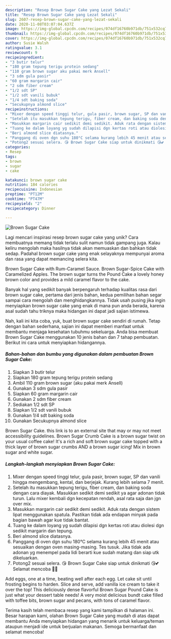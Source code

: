 ```yaml
---
description: "Resep Brown Sugar Cake yang Lezat Sekali"
title: "Resep Brown Sugar Cake yang Lezat Sekali"
slug: 2607-resep-brown-sugar-cake-yang-lezat-sekali
date: 2020-11-08T03:07:04.637Z
image: https://img-global.cpcdn.com/recipes/074df16760b971db/751x532cq70/brown-sugar-cake-foto-resep-utama.jpg
thumbnail: https://img-global.cpcdn.com/recipes/074df16760b971db/751x532cq70/brown-sugar-cake-foto-resep-utama.jpg
cover: https://img-global.cpcdn.com/recipes/074df16760b971db/751x532cq70/brown-sugar-cake-foto-resep-utama.jpg
author: Susie Walsh
ratingvalue: 3.1
reviewcount: 9
recipeingredient:
- "3 butir telur"
- "180 gram tepung terigu protein sedang"
- "110 gram brown sugar aku pakai merk Ansell"
- "3 sdm gula pasir"
- "60 gram margarin cair"
- "2 sdm fiber cream"
- "1/2 sdt SP"
- "1/2 sdt vanili bubuk"
- "1/4 sdt baking soda"
- "Secukupnya almond slice"
recipeinstructions:
- "Mixer dengan speed tinggi telur, gula pasir, brown sugar, SP dan vanili hingga mengembang, kental, dan berjejak. Kurang lebih selama 7 menit."
- "Setelah itu masukkan tepung terigu, fiber cream, dan baking soda dengan cara diayak. Masukkan sedikit demi sedikit ya agar adonan tidak turun. Lalu mixer kembali dgn kecepatan rendah, asal rata saja dan jgn over mix."
- "Masukkan margarin cair sedikit demi sedikit. Aduk rata dengan sistem lipat menggunakan spatula. Pastikan tidak ada endapan minyak pada bagian bawah agar kue tidak bantat."
- "Tuang ke dalam loyang yg sudah dilapisi dgn kertas roti atau diolesi dgn sedikit margarin dan tepung."
- "Beri almond slice diatasnya."
- "Panggang di oven dgn suhu 180°C selama kurang lebih 45 menit atau sesuaikan dengan oven masing-masing. Tes tusuk. Jika tidak ada adonan yg menempel pada lidi berarti kue sudah matang dan siap utk dikeluarkan."
- "Potong2 sesuai selera. 😘 Brown Sugar Cake siap untuk dinikmati 😘💕 Selamat mencoba 🙏💐"
categories:
- Resep
tags:
- brown
- sugar
- cake

katakunci: brown sugar cake 
nutrition: 184 calories
recipecuisine: Indonesian
preptime: "PT12M"
cooktime: "PT47M"
recipeyield: "2"
recipecategory: Dinner

---
```



![Brown Sugar Cake](https://img-global.cpcdn.com/recipes/074df16760b971db/751x532cq70/brown-sugar-cake-foto-resep-utama.jpg)

Lagi mencari inspirasi resep brown sugar cake yang unik? Cara membuatnya memang tidak terlalu sulit namun tidak gampang juga. Kalau keliru mengolah maka hasilnya tidak akan memuaskan dan bahkan tidak sedap. Padahal brown sugar cake yang enak selayaknya mempunyai aroma dan rasa yang dapat memancing selera kita.

Brown Sugar Cake with Rum-Caramel Sauce. Brown Sugar-Spice Cake with Caramelized Apples. The brown sugar turns the Pound Cake a lovely honey brown color and provides a mild caramel flavor to the cake.

Banyak hal yang sedikit banyak berpengaruh terhadap kualitas rasa dari brown sugar cake, pertama dari jenis bahan, kedua pemilihan bahan segar sampai cara mengolah dan menghidangkannya. Tidak usah pusing jika ingin menyiapkan brown sugar cake yang enak di mana pun anda berada, karena asal sudah tahu triknya maka hidangan ini dapat jadi sajian istimewa.


Nah, kali ini kita coba, yuk, buat brown sugar cake sendiri di rumah. Tetap dengan bahan sederhana, sajian ini dapat memberi manfaat untuk membantu menjaga kesehatan tubuhmu sekeluarga. Anda bisa membuat Brown Sugar Cake menggunakan 10 jenis bahan dan 7 tahap pembuatan. Berikut ini cara untuk menyiapkan hidangannya.

<!--inarticleads1-->

##### Bahan-bahan dan bumbu yang digunakan dalam pembuatan Brown Sugar Cake:

1. Siapkan 3 butir telur
1. Siapkan 180 gram tepung terigu protein sedang
1. Ambil 110 gram brown sugar (aku pakai merk Ansell)
1. Gunakan 3 sdm gula pasir
1. Siapkan 60 gram margarin cair
1. Gunakan 2 sdm fiber cream
1. Sediakan 1/2 sdt SP
1. Siapkan 1/2 sdt vanili bubuk
1. Gunakan 1/4 sdt baking soda
1. Gunakan Secukupnya almond slice


Brown Sugar Cake. this link is to an external site that may or may not meet accessibility guidelines. Brown Sugar Crumb Cake is a brown sugar twist on your usual coffee cake! It&#39;s a rich and soft brown sugar cake topped with a thick layer of brown sugar crumbs AND a brown sugar icing! Mix in brown sugar and white sugar. 

<!--inarticleads2-->

##### Langkah-langkah menyiapkan Brown Sugar Cake:

1. Mixer dengan speed tinggi telur, gula pasir, brown sugar, SP dan vanili hingga mengembang, kental, dan berjejak. Kurang lebih selama 7 menit.
1. Setelah itu masukkan tepung terigu, fiber cream, dan baking soda dengan cara diayak. Masukkan sedikit demi sedikit ya agar adonan tidak turun. Lalu mixer kembali dgn kecepatan rendah, asal rata saja dan jgn over mix.
1. Masukkan margarin cair sedikit demi sedikit. Aduk rata dengan sistem lipat menggunakan spatula. Pastikan tidak ada endapan minyak pada bagian bawah agar kue tidak bantat.
1. Tuang ke dalam loyang yg sudah dilapisi dgn kertas roti atau diolesi dgn sedikit margarin dan tepung.
1. Beri almond slice diatasnya.
1. Panggang di oven dgn suhu 180°C selama kurang lebih 45 menit atau sesuaikan dengan oven masing-masing. Tes tusuk. Jika tidak ada adonan yg menempel pada lidi berarti kue sudah matang dan siap utk dikeluarkan.
1. Potong2 sesuai selera. 😘 Brown Sugar Cake siap untuk dinikmati 😘💕 Selamat mencoba 🙏💐


Add eggs, one at a time, beating well after each egg. Let cake sit until frosting begins to harden. Slice and serve, add vanilla ice cream to take it over the top! This deliciously dense flavorful Brown Sugar Pound Cake is just what your dessert table needs! A very moist delicious bundt cake filled with toffee bits, brown sugar and pecans, with tons of caramel flavor. 

Terima kasih telah membaca resep yang kami tampilkan di halaman ini. Besar harapan kami, olahan Brown Sugar Cake yang mudah di atas dapat membantu Anda menyiapkan hidangan yang menarik untuk keluarga/teman ataupun menjadi ide untuk berjualan makanan. Semoga bermanfaat dan selamat mencoba!
